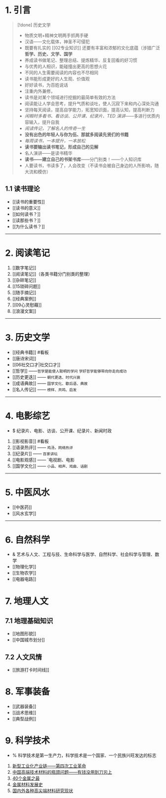 # 1. 引言 
> [!done] 历史文学
> - 物质文明+精神文明两手抓两手硬
> -  汉语——文化载体，神圣不可侵犯
> - 既要有扎实的 [[02专业知识]] 还要有丰富和浓郁的文化底蕴（涉猎广泛**哲学、历史、文学、国学**
> - 养成读书做笔记、整理总结、提炼精华、反复回看的好习惯
> - 与优秀的人相识，能碰撞出更高的思想火花
> - 不同的人生需要阅读的内容也不尽相同
> - 读书能形成更好的人生观、价值观
> - 好好读书，为百姓说话
> - 注重内外兼修，
> - 读书是对某个领域进行挖掘的最简单有效的方法
> - 阅读能让人学会思考，提升气质和谈吐，使人沉寂下来和内心深处沟通 
> - 坚持每天阅读，提高自学能力，拓宽知识面，提高认知，提高判断力
> - *闲暇时多看书、看访谈、公开课、纪录片、TED 演讲*——多进行优质内容输入，提升自我
> - *阅读传记，了解名人的传奇一生*
> - **没有出色的年轻人与你为伍、那就多阅读先贤们的书籍**
> - *每周读书，一本提升，一本放松*
> - **读书要输出读书笔记，形成自己的见解**
> - 名人演讲——是读书精华
> - **读书——建立自己的书架书库**——分门别类！——个人知识库
> - 人要读书，书读多了，人会改变（不读书会被自己身边的人所影响，随大流和模仿）
## 1.1 读书理论 
- [[读书的重要性]]
- [[读书的意义]]
- [[如何读书？]]
- [[读那些书？]]
- [[为什么读书？]]
---
# 2. 阅读笔记 
1. [[数字笔记]]
2. [[阅读笔记]]（各类书籍分门别类的整理）
3. [[杂碎笔记]]
4. [[15琐碎问题]]
5. [[随手摘记]]
6. [[经典案例]]
7. [[09心灵慰藉]]
8. [[浪漫文案]]

---
# 3.  历史文学 
- [[经典书籍]] #看板 
- [[唐诗宋词]]
- [[06社交口才|社交口才]]
- [[哲学]] ——`哲学是能使人聪明的学问` `学好哲学能够带向你走向成功`
- [[历史更迭]] —— `朝代更迭、时代兴衰`
- [[成语典故]] —— `国学文化、歇后语、典故`
- [[名人传记]] —— `榜样、共鸣、启发`

---
# 4. 电影综艺 
- $ 纪录片、电影、访谈、公开课、纪录片、新闻时政
1. [[影视影音]] #看板
2. [[语录热评]] —— `鸡汤，网络热评`
3. [[纪录片]] —— `百家讲坛`
4. [[电影观感]] —— `电视剧、电影
5. [[国学文化]] —— `小品、相声、戏曲、话剧`

---
# 5. 中医风水 
- [[中医药]]
- [[风水玄学]]
---
# 6. 自然科学 
- & 艺术与人文、工程与技、生命科学与医学、自然科学、社会科学与管理、数学
- [[物理化学]]
- [[生物农学]]
- [[电器电路]]

# 7. 地理人文 
## 7.1 地理基础知识
- [[地图形貌]]
- [[中国城市划分]]
## 7.2 人文风情
- [[旅游打卡时间线]]
# 8. 军事装备
- [[武器装备]]
- [[战术思维]]
- [[典型战例]]
# 9. 科学技术
- % 科学技术是第一生产力，科学技术是一个国家、一个民族兴旺发达的标志
1.  [新型工业化产业链——第四次工业革命](https://mp.weixin.qq.com/s/VrXVLR-4Hm2Zv8BPGK2o4g)
2. [中国高端技术材料的瓶颈问题——有钱没用到刀刃上](https://mp.weixin.qq.com/s/09EVkeX9wzBB8t9r97l27w)
3. [40个金属之最](https://mp.weixin.qq.com/s/AJ10mDF1bRksz98Epy5tog)
4. [金属材料发展史](https://mp.weixin.qq.com/s/CL3baVjgnokcyBQmfjbqIA)
5. [国内外各种高尖端材料研究现状](https://mp.weixin.qq.com/s/ct59v9FCZ_oH5vkKX2UXnw)